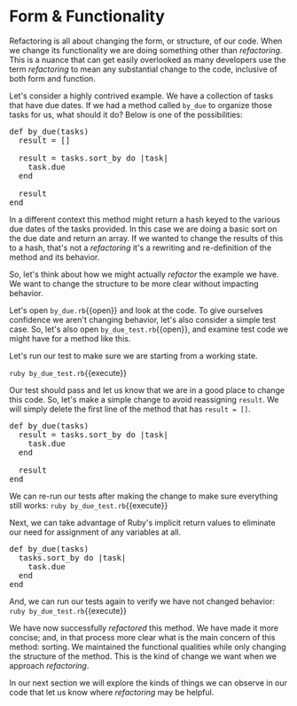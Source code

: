 # Form & Functionality

Refactoring is all about changing the form, or structure, of our code. When we
change its functionality we are doing something other than _refactoring_. This
is a nuance that can get easily overlooked as many developers use the term
_refactoring_ to mean any substantial change to the code, inclusive of both
form and function.

Let's consider a highly contrived example. We have a collection of tasks that
have due dates. If we had a method called `by_due` to organize those tasks for
us, what should it do? Below is one of the possibilities:

<pre class="ruby">
def by_due(tasks)
  result = []

  result = tasks.sort_by do |task|
    task.due
  end

  result
end
</pre>

In a different context this method might return a hash keyed to the various due
dates of the tasks provided. In this case we are doing a basic sort on the due
date and return an array. If we wanted to change the results of this to a hash,
that's not a _refactoring_ it's a rewriting and re-definition of the method and
its behavior.

So, let's think about how we might actually _refactor_ the example we have. We
want to change the structure to be more clear without impacting behavior.

Let's open `by_due.rb`{{open}} and look at the code. To give ourselves
confidence we aren't changing behavior, let's also consider a simple test case.
So, let's also open `by_due_test.rb`{{open}}, and examine test code we might
have for a method like this.

Let's run our test to make sure we are starting from a working state.

`ruby by_due_test.rb`{{execute}}

Our test should pass and let us know that we are in a good place to change this
code. So, let's make a simple change to avoid reassigning `result`. We will
simply delete the first line of the method that has `result = []`.

<pre class="file ruby" data-filename="by_due.rb" data-target="replace">
def by_due(tasks)
  result = tasks.sort_by do |task|
    task.due
  end

  result
end
</pre>

We can re-run our tests after making the change to make sure everything still
works: `ruby by_due_test.rb`{{execute}}

Next, we can take advantage of Ruby's implicit return values to eliminate our
need for assignment of any variables at all.

<pre class="file ruby" data-filename="by_due.rb" data-target="replace">
def by_due(tasks)
  tasks.sort_by do |task|
    task.due
  end
end
</pre>

And, we can run our tests again to verify we have not changed behavior:
`ruby by_due_test.rb`{{execute}}

We have now successfully _refactored_ this method. We have made it more
concise; and, in that process more clear what is the main concern of this
method: sorting. We maintained the functional qualities while only changing the
structure of the method. This is the kind of change we want when we approach
_refactoring_.

In our next section we will explore the kinds of things we can observe in our
code that let us know where _refactoring_ may be helpful.